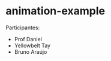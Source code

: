 # animation-example

Participantes:

<ul>
	<li>Prof Daniel</li>
	<li>Yellowbelt Tay</li>
	<li>Bruno Araújo</li>
</ul>

